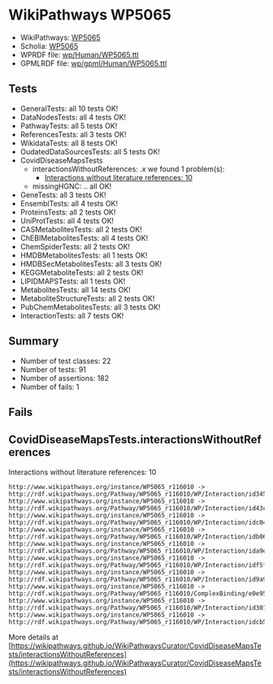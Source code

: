 # WikiPathways WP5065

* WikiPathways: [WP5065](https://identifiers.org/wikipathways:WP5065)
* Scholia: [WP5065](https://scholia.toolforge.org/wikipathways/WP5065)
* WPRDF file: [wp/Human/WP5065.ttl](../wp/Human/WP5065.ttl)
* GPMLRDF file: [wp/gpml/Human/WP5065.ttl](../wp/gpml/Human/WP5065.ttl)

## Tests
* GeneralTests: all 10 tests OK!
* DataNodesTests: all 4 tests OK!
* PathwayTests: all 5 tests OK!
* ReferencesTests: all 3 tests OK!
* WikidataTests: all 8 tests OK!
* OudatedDataSourcesTests: all 5 tests OK!
* CovidDiseaseMapsTests
    * interactionsWithoutReferences: .x we found 1 problem(s):
        * [Interactions without literature references: 10](#9701cce1)
    * missingHGNC: .. all OK!
* GeneTests: all 3 tests OK!
* EnsemblTests: all 4 tests OK!
* ProteinsTests: all 2 tests OK!
* UniProtTests: all 4 tests OK!
* CASMetabolitesTests: all 2 tests OK!
* ChEBIMetabolitesTests: all 4 tests OK!
* ChemSpiderTests: all 2 tests OK!
* HMDBMetabolitesTests: all 1 tests OK!
* HMDBSecMetabolitesTests: all 3 tests OK!
* KEGGMetaboliteTests: all 2 tests OK!
* LIPIDMAPSTests: all 1 tests OK!
* MetabolitesTests: all 14 tests OK!
* MetaboliteStructureTests: all 2 tests OK!
* PubChemMetabolitesTests: all 3 tests OK!
* InteractionTests: all 7 tests OK!


## Summary

* Number of test classes: 22
* Number of tests: 91
* Number of assertions: 182
* Number of fails: 1

## Fails

<a name="9701cce1" />

## CovidDiseaseMapsTests.interactionsWithoutReferences

Interactions without literature references: 10
```
http://www.wikipathways.org/instance/WP5065_r116010 -> http://rdf.wikipathways.org/Pathway/WP5065_r116010/WP/Interaction/id34540c1c
http://www.wikipathways.org/instance/WP5065_r116010 -> http://rdf.wikipathways.org/Pathway/WP5065_r116010/WP/Interaction/id43cd660f
http://www.wikipathways.org/instance/WP5065_r116010 -> http://rdf.wikipathways.org/Pathway/WP5065_r116010/WP/Interaction/idc047fb67
http://www.wikipathways.org/instance/WP5065_r116010 -> http://rdf.wikipathways.org/Pathway/WP5065_r116010/WP/Interaction/idb065e73b
http://www.wikipathways.org/instance/WP5065_r116010 -> http://rdf.wikipathways.org/Pathway/WP5065_r116010/WP/Interaction/ida9ef11ca
http://www.wikipathways.org/instance/WP5065_r116010 -> http://rdf.wikipathways.org/Pathway/WP5065_r116010/WP/Interaction/idf5f63b5b
http://www.wikipathways.org/instance/WP5065_r116010 -> http://rdf.wikipathways.org/Pathway/WP5065_r116010/WP/Interaction/id9a9099b7
http://www.wikipathways.org/instance/WP5065_r116010 -> http://rdf.wikipathways.org/Pathway/WP5065_r116010/ComplexBinding/e0e95
http://www.wikipathways.org/instance/WP5065_r116010 -> http://rdf.wikipathways.org/Pathway/WP5065_r116010/WP/Interaction/id30105322
http://www.wikipathways.org/instance/WP5065_r116010 -> http://rdf.wikipathways.org/Pathway/WP5065_r116010/WP/Interaction/idcb5a79c6
```

More details at [https://wikipathways.github.io/WikiPathwaysCurator/CovidDiseaseMapsTests/interactionsWithoutReferences](https://wikipathways.github.io/WikiPathwaysCurator/CovidDiseaseMapsTests/interactionsWithoutReferences)

